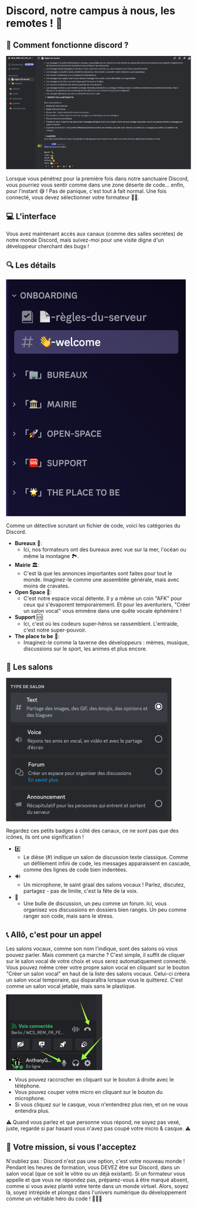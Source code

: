 # Discord, notre campus à nous, les remotes ! 🏫

## 🤔 Comment fonctionne discord ?

![présentation du serveur sans rôle](assets/1.png)

Lorsque vous pénétrez pour la première fois dans notre sanctuaire Discord, vous pourriez vous sentir comme dans une zone déserte de code... enfin, pour l'instant 😅 ! Pas de panique, c'est tout à fait normal. Une fois connecté, vous devez sélectionner votre formateur 🧑‍🏫.

## 💻 L'interface

Vous avez maintenant accès aux canaux (comme des salles secrètes) de notre monde Discord, mais suivez-moi pour une visite digne d'un développeur cherchant des bugs !

## 🔍 Les détails

![Toutes les catégories sont affichées](assets/3.png)

Comme un détective scrutant un fichier de code, voici les catégories du Discord.

-   **Bureaux** 🏢:
    -   Ici, nos formateurs ont des bureaux avec vue sur la mer, l'océan ou même la montagne 🏞️.
-   **Mairie** 🏛️:
    -   C'est là que les annonces importantes sont faites pour tout le monde. Imaginez-le comme une assemblée générale, mais avec moins de cravates.
-   **Open Space** 🌌:
    -   C'est notre espace vocal détente. Il y a même un coin "AFK" pour ceux qui s'évaporent temporairement. Et pour les aventuriers, "Créer un salon vocal" vous emmène dans une quête vocale éphémère !
-   **Support** 🆘:
    -   Ici, c'est où les codeurs super-héros se rassemblent. L'entraide, c'est notre super-pouvoir.
-   **The place to be** 🌟:
    -   Imaginez-le comme la taverne des développeurs : mèmes, musique, discussions sur le sport, les animes et plus encore.

## 💬 Les salons

![description des salons](assets/5.png)

Regardez ces petits badges à côté des canaux, ce ne sont pas que des icônes, ils ont une signification !

-   #️⃣
    -   Le dièse (#) indique un salon de discussion texte classique. Comme un défilement infini de code, les messages apparaissent en cascade, comme des lignes de code bien indentées.
-   🔊
    -   Un microphone, le saint graal des salons vocaux ! Parlez, discutez, partagez - pas de limite, c'est la fête de la voix.
-   💬
    -   Une bulle de discussion, un peu comme un forum. Ici, vous organisez vos discussions en dossiers bien rangés. Un peu comme ranger son code, mais sans le stress.

## 📞 Allô, c'est pour un appel

Les salons vocaux, comme son nom l'indique, sont des salons où vous pouvez parler. Mais comment ça marche ? C'est simple, il suffit de cliquer sur le salon vocal de votre choix et vous serez automatiquement connecté. Vous pouvez même créer votre propre salon vocal en cliquant sur le bouton "Créer un salon vocal" en haut de la liste des salons vocaux.
Celui-ci créera un salon vocal temporaire, qui disparaîtra lorsque vous le quitterez. C'est comme un salon vocal jetable, mais sans le plastique.

![création d'un salon vocal](assets/6.png)

-   Vous pouvez raccrocher en cliquant sur le bouton à droite avec le téléphone.
-   Vous pouvez couper votre micro en cliquant sur le bouton du microphone.
-   Si vous cliquez sur le casque, vous n'entendrez plus rien, et on ne vous entendra plus.

⚠️ Quand vous parlez et que personne vous répond, ne soyez pas vexé, juste, regardé si par hasard vous n'avez pas coupé votre micro & casque. ⚠️

## 📝 Votre mission, si vous l'acceptez

N'oubliez pas : Discord n'est pas une option, c'est votre nouveau monde ! Pendant les heures de formation, vous DEVEZ être sur Discord, dans un salon vocal (que ce soit le vôtre ou un déjà existant). Si un formateur vous appelle et que vous ne répondez pas, préparez-vous à être marqué absent, comme si vous aviez planté votre tente dans un monde virtuel.
Alors, soyez là, soyez intrépide et plongez dans l'univers numérique du développement comme un véritable héro du code ! 🦸‍♂️🚀
